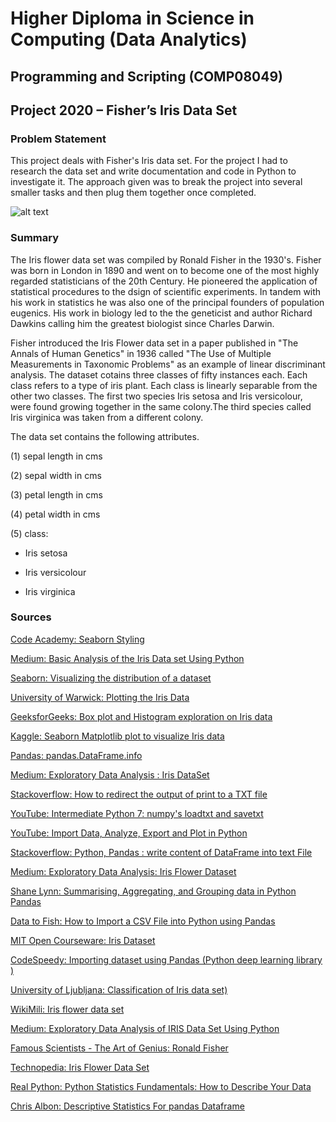 # Higher Diploma in Science in Computing (Data Analytics)
## Programming and Scripting (COMP08049) 
## Project 2020 – Fisher’s Iris Data Set


### Problem Statement
This project deals with Fisher's Iris data set. For the project I had to research the data set and write documentation and code in Python to investigate it. The approach given was to break the project into several smaller tasks and then plug them together once completed.

![alt text](https://i1.wp.com/dataaspirant.com/wp-content/uploads/2017/01/irises.png?resize=600%2C181 "Iris Flowers")


### Summary
The Iris flower data set was compiled by Ronald Fisher in the 1930's. Fisher was born in London in 1890 and went on to become one of the most highly regarded statisticians of the 20th Century. He pioneered the application of statistical procedures to the dsign of scientific experiments. In tandem with his work in statistics he was also one of the principal founders of population eugenics. His work in biology led to the the geneticist and author Richard Dawkins calling him the greatest biologist since Charles Darwin.

Fisher introduced the Iris Flower data set in a paper published in "The Annals of Human Genetics" in 1936 called "The Use of Multiple Measurements in Taxonomic Problems" as an example of linear discriminant analysis. The dataset cotains three classes of fifty instances each. Each class refers to a type of iris plant. Each class is linearly separable from the other two classes. The first two species Iris setosa and Iris versicolour, were found growing together in the same colony.The third species called Iris virginica was taken from a different colony.

The data set contains the following attributes.

(1) sepal length in cms

(2) sepal width in cms

(3) petal length in cms

(4) petal width in cms

(5) class:

   * Iris setosa
    
   * Iris versicolour
    
   * Iris virginica
### Sources
[Code Academy: Seaborn Styling](https://www.codecademy.com/articles/seaborn-design-ii)

[Medium: Basic Analysis of the Iris Data set Using Python](https://medium.com/codebagng/basic-analysis-of-the-iris-data-set-using-python-2995618a6342)

[Seaborn: Visualizing the distribution of a dataset](http://seaborn.pydata.org/tutorial/distributions.html)

[University of Warwick: Plotting the Iris Data](https://warwick.ac.uk/fac/sci/moac/people/students/peter_cock/r/iris_plots/)

[GeeksforGeeks: Box plot and Histogram exploration on Iris data](https://www.geeksforgeeks.org/box-plot-and-histogram-exploration-on-iris-data/)

[Kaggle: Seaborn Matplotlib plot to visualize Iris data](https://www.kaggle.com/biphili/seaborn-matplotlib-plot-to-visualize-iris-data)

[Pandas: pandas.DataFrame.info](https://pandas.pydata.org/pandas-docs/stable/reference/api/pandas.DataFrame.info.html)

[Medium: Exploratory Data Analysis : Iris DataSet](https://medium.com/@harimittapalli/exploratory-data-analysis-iris-dataset-9920ea439a3e)

[Stackoverflow: How to redirect the output of print to a TXT file](https://stackoverflow.com/questions/4110891/how-to-redirect-the-output-of-print-to-a-txt-file)

[YouTube: Intermediate Python 7: numpy's loadtxt and savetxt](https://www.youtube.com/watch?v=bqo3BmzyXeI)

[YouTube: Import Data, Analyze, Export and Plot in Python](https://www.youtube.com/watch?v=pQv6zMlYJ0A)

[Stackoverflow: Python, Pandas : write content of DataFrame into text File](https://stackoverflow.com/questions/31247198/python-pandas-write-content-of-dataframe-into-text-file)

[Medium: Exploratory Data Analysis: Iris Flower Dataset](https://medium.com/analytics-vidhya/exploratory-data-analysis-iris-flower-dataset-a21c368a1f4)

[Shane Lynn: Summarising, Aggregating, and Grouping data in Python Pandas](https://www.shanelynn.ie/summarising-aggregation-and-grouping-data-in-python-pandas/)

[Data to Fish: How to Import a CSV File into Python using Pandas](https://datatofish.com/import-csv-file-python-using-pandas/)

[MIT Open Courseware: Iris Dataset](https://ocw.mit.edu/courses/sloan-school-of-management/15-097-prediction-machine-learning-and-statistics-spring-2012/datasets/)

[CodeSpeedy: Importing dataset using Pandas (Python deep learning library )](https://www.codespeedy.com/importing-dataset-using-pandas-python-deep-learning-library/)

[University of Ljubljana: Classification of Iris data set)](http://lab.fs.uni-lj.si/lasin/wp/IMIT_files/neural/doc/seminar8.pdf)

[WikiMili: Iris flower data set](https://wikimili.com/en/Iris_flower_data_set)

[Medium: Exploratory Data Analysis of IRIS Data Set Using Python](https://medium.com/@avulurivenkatasaireddy/exploratory-data-analysis-of-iris-data-set-using-python-823e54110d2d)

[Famous Scientists - The Art of Genius: Ronald Fisher](https://www.famousscientists.org/ronald-fisher/)

[Technopedia: Iris Flower Data Set](https://www.techopedia.com/definition/32880/iris-flower-data-set)

[Real Python: Python Statistics Fundamentals: How to Describe Your Data](https://realpython.com/python-statistics/)

[Chris Albon: Descriptive Statistics For pandas Dataframe](https://chrisalbon.com/python/data_wrangling/pandas_dataframe_descriptive_stats/)
